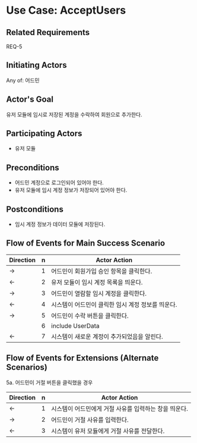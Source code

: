 # Use Case: AcceptUsers

## **Related Requirements**

REQ-5

## **Initiating Actors**

Any of: 어드민

## **Actor's Goal**

유저 모듈에 임시로 저장된 계정을 수락하여 회원으로 추가한다.

## **Participating Actors**

 - 유저 모듈

## **Preconditions**

+ 어드민 계정으로 로그인되어 있어야 한다.
+ 유저 모듈에 임시 계정 정보가 저장되어 있어야 한다.

## **Postconditions**

- 임시 계정 정보가 데이터 모듈에 저장된다.

## Flow of Events for Main Success Scenario
| Direction | n    | Actor Action                                      |
| --------- | ---- | ------------------------------------------------- |
| →         | 1    | 어드민이 회원가입 승인 항목을 클릭한다.           |
| ←         | 2    | 유저 모듈이 임시 계정 목록을 띄운다.              |
| →         | 3    | 어드민이 열람할 임시 계정을 클릭한다.             |
| ←         | 4    | 시스템이 어드민이 클릭한 임시 계정 정보를 띄운다. |
| →         | 5    | 어드민이 수락 버튼을 클릭한다.                    |
|           | 6    | include UserData                                  |
| ←         | 7    | 시스템이 새로운 계정이 추가되었음을 알린다.       |


## Flow of Events for Extensions (Alternate Scenarios)
5a. 어드민이 거절 버튼을 클릭했을 경우

| Direction | n    | Actor Action                                          |
| --------- | ---- | ----------------------------------------------------- |
| ←         | 1    | 시스템이 어드민에게 거절 사유를 입력하는 창을 띄운다. |
| →         | 2    | 어드민이 거절 사유를 입력한다.                        |
| ←         | 3    | 시스템이 유저 모듈에게 거절 사유를 전달한다.          |



